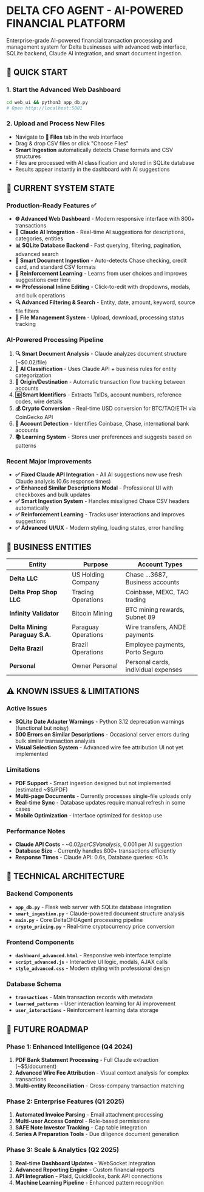 # DELTA CFO AGENT - AI-POWERED FINANCIAL PLATFORM

Enterprise-grade AI-powered financial transaction processing and management system for Delta businesses with advanced web interface, SQLite backend, Claude AI integration, and smart document ingestion.

## 🚀 QUICK START

### 1. Start the Advanced Web Dashboard
```bash
cd web_ui && python3 app_db.py
# Open http://localhost:5001
```

### 2. Upload and Process New Files
- Navigate to **📁 Files** tab in the web interface
- Drag & drop CSV files or click "Choose Files"
- **Smart Ingestion** automatically detects Chase formats and CSV structures
- Files are processed with AI classification and stored in SQLite database
- Results appear instantly in the dashboard with AI suggestions

## 🎯 CURRENT SYSTEM STATE

### Production-Ready Features ✅
- **🌐 Advanced Web Dashboard** - Modern responsive interface with 800+ transactions
- **🤖 Claude AI Integration** - Real-time AI suggestions for descriptions, categories, entities
- **📊 SQLite Database Backend** - Fast querying, filtering, pagination, advanced search
- **🧠 Smart Document Ingestion** - Auto-detects Chase checking, credit card, and standard CSV formats
- **🔄 Reinforcement Learning** - Learns from user choices and improves suggestions over time
- **✏️ Professional Inline Editing** - Click-to-edit with dropdowns, modals, and bulk operations
- **🔍 Advanced Filtering & Search** - Entity, date, amount, keyword, source file filters
- **📁 File Management System** - Upload, download, processing status tracking

### AI-Powered Processing Pipeline
1. **🔍 Smart Document Analysis** - Claude analyzes document structure (~$0.02/file)
2. **🤖 AI Classification** - Uses Claude API + business rules for entity categorization
3. **📍 Origin/Destination** - Automatic transaction flow tracking between accounts
4. **🆔 Smart Identifiers** - Extracts TxIDs, account numbers, reference codes, wire details
5. **💰 Crypto Conversion** - Real-time USD conversion for BTC/TAO/ETH via CoinGecko API
6. **🏦 Account Detection** - Identifies Coinbase, Chase, international bank accounts
7. **📚 Learning System** - Stores user preferences and suggests based on patterns

### Recent Major Improvements
- **✅ Fixed Claude API Integration** - All AI suggestions now use fresh Claude analysis (0.6s response times)
- **✅ Enhanced Similar Descriptions Modal** - Professional UI with checkboxes and bulk updates
- **✅ Smart Ingestion System** - Handles misaligned Chase CSV headers automatically
- **✅ Reinforcement Learning** - Tracks user interactions and improves suggestions
- **✅ Advanced UI/UX** - Modern styling, loading states, error handling

## 🏢 BUSINESS ENTITIES

| Entity | Purpose | Account Types |
|--------|---------|---------------|
| **Delta LLC** | US Holding Company | Chase ...3687, Business accounts |
| **Delta Prop Shop LLC** | Trading Operations | Coinbase, MEXC, TAO trading |
| **Infinity Validator** | Bitcoin Mining | BTC mining rewards, Subnet 89 |
| **Delta Mining Paraguay S.A.** | Paraguay Operations | Wire transfers, ANDE payments |
| **Delta Brazil** | Brazil Operations | Employee payments, Porto Seguro |
| **Personal** | Owner Personal | Personal cards, individual expenses |

## ⚠️ KNOWN ISSUES & LIMITATIONS

### Active Issues
- **SQLite Date Adapter Warnings** - Python 3.12 deprecation warnings (functional but noisy)
- **500 Errors on Similar Descriptions** - Occasional server errors during bulk similar transaction analysis
- **Visual Selection System** - Advanced wire fee attribution UI not yet implemented

### Limitations
- **PDF Support** - Smart ingestion designed but not implemented (estimated ~$5/PDF)
- **Multi-page Documents** - Currently processes single-file uploads only
- **Real-time Sync** - Database updates require manual refresh in some cases
- **Mobile Optimization** - Interface optimized for desktop use

### Performance Notes
- **Claude API Costs** - ~$0.02 per CSV analysis, ~$0.001 per AI suggestion
- **Database Size** - Currently handles 800+ transactions efficiently
- **Response Times** - Claude API: 0.6s, Database queries: <0.1s

## 🔧 TECHNICAL ARCHITECTURE

### Backend Components
- **`app_db.py`** - Flask web server with SQLite database integration
- **`smart_ingestion.py`** - Claude-powered document structure analysis
- **`main.py`** - Core DeltaCFOAgent processing pipeline
- **`crypto_pricing.py`** - Real-time cryptocurrency price conversion

### Frontend Components
- **`dashboard_advanced.html`** - Responsive web interface template
- **`script_advanced.js`** - Interactive UI logic, modals, AJAX calls
- **`style_advanced.css`** - Modern styling with professional design

### Database Schema
- **`transactions`** - Main transaction records with metadata
- **`learned_patterns`** - User interaction learning for AI improvement
- **`user_interactions`** - Reinforcement learning data storage

## 🚀 FUTURE ROADMAP

### Phase 1: Enhanced Intelligence (Q4 2024)
1. **PDF Bank Statement Processing** - Full Claude extraction (~$5/document)
2. **Advanced Wire Fee Attribution** - Visual context analysis for complex transactions
3. **Multi-entity Reconciliation** - Cross-company transaction matching

### Phase 2: Enterprise Features (Q1 2025)
1. **Automated Invoice Parsing** - Email attachment processing
2. **Multi-user Access Control** - Role-based permissions
3. **SAFE Note Investor Tracking** - Cap table integration
4. **Series A Preparation Tools** - Due diligence document generation

### Phase 3: Scale & Analytics (Q2 2025)
1. **Real-time Dashboard Updates** - WebSocket integration
2. **Advanced Reporting Engine** - Custom financial reports
3. **API Integration** - Plaid, QuickBooks, bank API connections
4. **Machine Learning Pipeline** - Enhanced pattern recognition